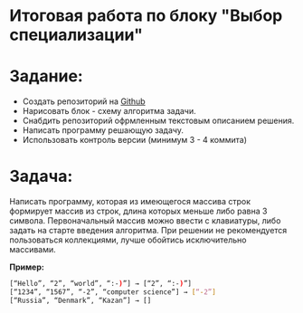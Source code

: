 # Итоговая работа по блоку "Выбор специализации"

# Задание: 

- Создать репозиторий на [Github](https://github.com/)
- Нарисовать блок - схему алгоритма задачи.
- Снабдить репозиторий офрмленным текстовым описанием решения.
- Написать программу решающую задачу. 
- Использовать контроль версии (минимум 3 - 4 коммита)

# **Задача:**

Написать программу, которая из имеющегося массива строк формирует массив из строк, длина которых меньше либо равна 3 символа. Первоначальный массив можно ввести с клавиатуры, либо задать на старте введения алгоритма. При решении не рекомендуется пользоваться коллекциями, лучше обойтись исключительно массивами.


**Пример:**
```sh
[“Hello”, “2”, “world”, “:-)”] → [“2”, “:-)”]
[“1234”, “1567”, “-2”, “computer science”] → [“-2”]
[“Russia”, “Denmark”, “Kazan”] → []
```